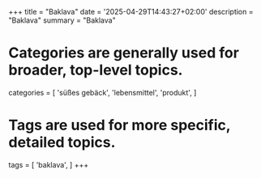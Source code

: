 +++
title = "Baklava"
date = '2025-04-29T14:43:27+02:00'
description = "Baklava"
summary = "Baklava"
# Categories are generally used for broader, top-level topics.
categories = [
 'süßes gebäck',
 'lebensmittel',
 'produkt',
]
# Tags are used for more specific, detailed topics.
tags = [
 'baklava',
]
+++

